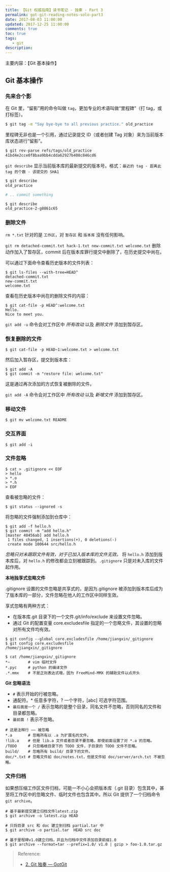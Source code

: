 ```yaml
---
title: 【Git 权威指南】读书笔记 - 独奏 - Part 3
permalink: got-git-reading-notes-solo-part3
date: 2017-08-03 11:00:00
updated: 2017-12-25 11:00:00
comments: true
toc: true
tags:
   - git
description:
---
```


主要内容：【Git 基本操作】

## Git 基本操作

### 先来合个影

在 Git 里，“留影”用的命令叫做 `tag`，更加专业的术语叫做“里程碑”（打 tag，或打标签）。

```bash
$ git tag -m "Say bye-bye to all previous practice." old_practice
```

里程碑无非也是一个引用，通过记录提交 ID（或者创建 Tag 对象）来为当前版本库状态进行“留影”。

```bash
$ git rev-parse refs/tags/old_practice
41bd4e2cce0f8baa9bb4cdda62927b408c846cd6
```

`git describe` 显示当前版本库的最新提交的版本号。格式：`最近的 tag - 距离此 tag 的个数 - 该提交的 SHA1`

```bash
$ git describe
old_practice

# .. commit something

$ git describe
old_practice-2-g8861c65
```

<!-- more -->

### 删除文件

`rm *.txt` 针对的是 `工作区`，对 `暂存区` 和 `版本库` 没有任何影响。

`git rm detached-commit.txt hack-1.txt new-commit.txt welcome.txt` 删除动作加入了暂存区，commit 后在版本库罪行提交中删除了，在历史提交中尚在。

可以通过下面命令查看历史版本的文件列表：

```
$ git ls-files --with-tree=HEAD^
detached-commit.txt
new-commit.txt
welcome.txt
```

查看在历史版本中尚在的删除文件的内容：

```
$ git cat-file -p HEAD^:welcome.txt
Hello.
Nice to meet you.
```

`git add -u` 命令会对工作区中 _所有改动_ 以及 _删除文件_ 添加到暂存区。

### 恢复删除的文件

```
$ git cat-file -p HEAD~1:welcome.txt > welcome.txt
```

然后加入暂存区，提交到版本库：

```
$ git add -A
$ git commit -m "restore file: welcome.txt"
```

这是通过再次添加的方式恢复被删除的文件。

`git add -A` 命令会对工作区中 _所有改动_ 以及 _新增文件_ 添加到暂存区。

### 移动文件

```
$ git mv welcome.txt README
```

### 交互界面

```
$ git add -i
```

### 文件忽略

```
$ cat > .gitignore << EOF
> hello
> *.o
> *.h
> EOF
```

查看被忽略的文件：

```
$ git status --ignored -s
```

将忽略的文件强制添加到仓库中：

```
$ git add -f hello.h
$ git commit -m "add hello.h"
[master 48456ab] add hello.h
 1 files changed, 1 insertions(+), 0 deletions(-)
 create mode 100644 src/hello.h
```

_忽略只对未跟踪文件有效，对于已加入版本库的文件无效。_ 将 `hello.h` 添加到版本库后，对 `hello.h` 的修改都会立刻被跟踪到。`.gitignore` 只是对未入库的文件起作用。

**本地独享式忽略文件**

.gitignore 设置的文件忽略是共享式的，是因为.gitignore 被添加到版本库后成为了版本库的一部分，文件忽略在他人的工作区中同样生效。

享式忽略有两种方式：

- 在版本库.git 目录下的一个文件.git/info/exclude 来设置文件忽略。
- 通过 Git 的配置变量 core.excludesfile 指定的一个忽略文件，其设置的忽略对所有文件均有效。

```
$ git config --global core.excludesfile /home/jiangxin/_gitignore
$ git config core.excludesfile
/home/jiangxin/_gitignore

$ cat /home/jiangxin/_gitignore
*~        # vim 临时文件
*.pyc     # python 的编译文件
.*.mmx    # 不是正则表达式哦，因为 FreeMind-MMX 的辅助文件以点开头
```

**Git 忽略语法**

- `#` 表示开始的行被忽略。
- 通配符。\* 任意多字符，? 一个字符，[abc] 可选字符范围。
- `最后面是一个 /` 表示忽略的是整个目录，同名文件不忽略，否则同名的文件和目录都忽略。
- `最前面 !` 表示不忽略。

```
# 这是注释行 —— 被忽略
*.a       # 忽略所有以 .a 为扩展名的文件。
!lib.a    # 但是 lib.a 文件或者目录不要忽略，即使前面设置了对 *.a 的忽略。
/TODO     # 只忽略根目录下的 TODO 文件，子目录的 TODO 文件不忽略。
build/    # 忽略所有 build/ 目录下的文件。
doc/*.txt # 忽略文件如 doc/notes.txt，但是文件如 doc/server/arch.txt 不被忽略。
```

### 文件归档

如果想压缩工作区文件归档，可能一不小心会把版本库（.git 目录）包含其中，甚至将工作区中的忽略文件、临时文件也包含其中。所以 Git 提供了一个归档命令 `git archive`。

```
# 基于最新提交建立归档文件latest.zip
$ git archive -o latest.zip HEAD

# 只将目录 src 和 doc 建立到归档 partial.tar 中
$ git archive -o partial.tar  HEAD src doc

# 基于里程碑v1.0建立归档，并且为归档中文件添加目录前缀1.0
$ git archive --format=tar --prefix=1.0/ v1.0 | gzip > foo-1.0.tar.gz
```

> Reference:
>
> - [2. Git 独奏 &mdash; GotGit](http://www.worldhello.net/gotgit/02-git-solo/index.html)
